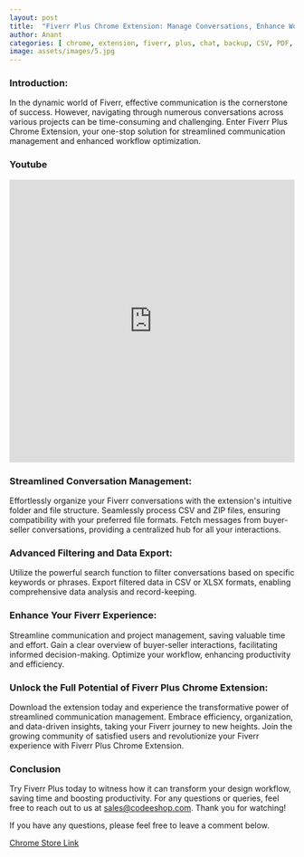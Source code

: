 ```yaml
---
layout: post
title:  "Fiverr Plus Chrome Extension: Manage Conversations, Enhance Workflow"
author: Anant
categories: [ chrome, extension, fiverr, plus, chat, backup, CSV, PDF, automation ]
image: assets/images/5.jpg
---
```


### Introduction:
In the dynamic world of Fiverr, effective communication is the cornerstone of success. However, navigating through numerous conversations across various projects can be time-consuming and challenging. Enter Fiverr Plus Chrome Extension, your one-stop solution for streamlined communication management and enhanced workflow optimization.

### Youtube 
<iframe width="100%" height="500" src="https://www.youtube.com/embed/" title="Fiverr Plus Chrome Extension" frameborder="0" allow="accelerometer; autoplay; clipboard-write; encrypted-media; gyroscope; picture-in-picture; web-share" allowfullscreen></iframe>

### Streamlined Conversation Management:

Effortlessly organize your Fiverr conversations with the extension's intuitive folder and file structure.
Seamlessly process CSV and ZIP files, ensuring compatibility with your preferred file formats.
Fetch messages from buyer-seller conversations, providing a centralized hub for all your interactions.

### Advanced Filtering and Data Export:

Utilize the powerful search function to filter conversations based on specific keywords or phrases.
Export filtered data in CSV or XLSX formats, enabling comprehensive data analysis and record-keeping.

### Enhance Your Fiverr Experience:

Streamline communication and project management, saving valuable time and effort.
Gain a clear overview of buyer-seller interactions, facilitating informed decision-making.
Optimize your workflow, enhancing productivity and efficiency.

### Unlock the Full Potential of Fiverr Plus Chrome Extension:

Download the extension today and experience the transformative power of streamlined communication management.
Embrace efficiency, organization, and data-driven insights, taking your Fiverr journey to new heights.
Join the growing community of satisfied users and revolutionize your Fiverr experience with Fiverr Plus Chrome Extension.

### Conclusion
Try Fiverr Plus today to witness how it can transform your design workflow, saving time and boosting productivity. For any questions or queries, feel free to reach out to us at sales@codeeshop.com. Thank you for watching!

If you have any questions, please feel free to leave a comment below.

<a href="https://chromewebstore.google.com/detail/ceagdechamkdcnolnhchfnkkakjdeinn" class="btn btn-dark text-white px-5 btn-lg">Chrome Store Link</a>
